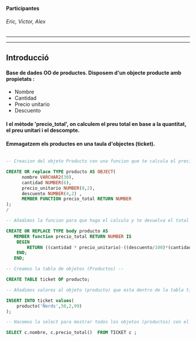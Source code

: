 #### Participantes 
###### Eric, Victor, Alex 

-------------------------------------------------------------------------------
-------------------------------------------------------------------------------
## Introducció
#### Base de dades OO de productes. Disposem d'un objecte producte amb propietats : 
* Nombre
* Cantidad
* Precio unitario
* Descuento
#### I el mètode 'precio_total', on calculem el preu total en base a la quantitat, el preu unitari i el descompte. 
#### Emmagatzem els productes en una taula d'objectes (ticket).


```sql

-- Creacion del objeto Producto con una funcion que te calcula el precio total en base al precio unitario, la cantidad y el descuento --

CREATE OR replace TYPE producto AS OBJECT(
	  nombre VARCHAR2(30),
	  cantidad NUMBER(6),
	  precio_unitario NUMBER(8,2),
	  descuento NUMBER(4,2) ,
	  MEMBER FUNCTION precio_total RETURN NUMBER
);
/

-- Añadimos la funcion para que haga el calculo y te devuelva el total --

CREATE OR REPLACE TYPE body producto AS 
   MEMBER function precio_total RETURN NUMBER IS 
	BEGIN 
		RETURN ((cantidad * precio_unitario)-((descuento/100)*(cantidad * precio_unitario)));
	END;
   END;

-- Creamos la tabla de objetos (Productos) --

CREATE TABLE ticket OF producto;

-- Añadimos valores al objeto (producto) que esta dentro de la tabla ticket --

INSERT INTO ticket values(
	producto('Ñerds',50,2,99)
);

-- Hacemos la select para mostrar todos los objetos (productos) con el calculo total --

SELECT c.nombre, c.precio_total()  FROM TICKET c ;
```
